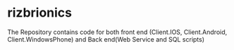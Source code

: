 # rizbrionics
The Repository contains code for both front end (Client.IOS, Client.Android, Client.WindowsPhone) and Back end(Web Service and SQL scripts)
